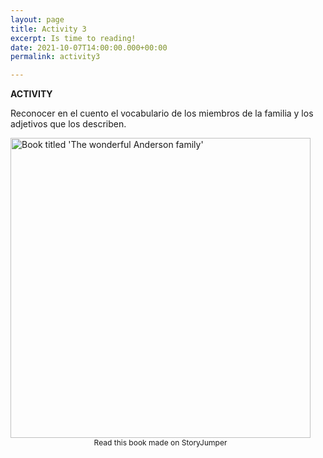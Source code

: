 ```yaml
---
layout: page
title: Activity 3
excerpt: Is time to reading!
date: 2021-10-07T14:00:00.000+00:00
permalink: activity3

---
```

**ACTIVITY**

Reconocer en el cuento el vocabulario de los miembros de la familia y los adjetivos que los describen.

<div style="width: 480px;max-width:100%;"><a href="//www.storyjumper.com/book/showframe/116566902/The-wonderful-Anderson-family" rel="nofollow" class="storyjumper-book" style="text-decoration: none;"><img src="//www.storyjumper.com/book/coverImage/116566902/The-wonderful-Anderson-family/480" alt="Book titled 'The wonderful Anderson family'" style="border:none;width: 480px;max-width:100%;" /></a><a style="display: block; text-align: center; margin: 0 auto 20px; font-size: 12px; text-decoration: none;" href="//www.storyjumper.com/book/read/116566902/The-wonderful-Anderson-family">Read this book made on StoryJumper</a><script>!function(){function d(){"undefined"==typeof SJMakeBookOpenLightBox?--c>0&&setTimeout(d,100):SJMakeBookOpenLightBox()}function e(){/in/.test(document.readyState)?setTimeout(e,9):d()}var a="https:"==document.location.protocol?"https:":"http:";if("undefined"==typeof SJScriptLoaded){window.SJScriptLoaded=!0;var b=document.createElement("script"),c=80;b.src=a+"//www.storyjumper.com/script/storyjumper-embed.js",b.async=true,b.setAttribute("defer",""),document.getElementsByTagName("head")\[0\].appendChild(b),e()}}();</script></div>